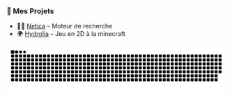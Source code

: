 ### 🚀 Mes Projets  
- 🕵️‍♂️ [Netica](https://github.com/LateFR/Netica) – Moteur de recherche  
- 🌍 [Hydrolia](https://github.com/LateFR/Hydrolia) – Jeu en 2D à la minecraft 

<picture>
  <source media="(prefers-color-scheme: dark)" srcset="https://raw.githubusercontent.com/LateFR/LateFR/output/github-snake-dark.svg" />
  <source media="(prefers-color-scheme: light)" srcset="https://raw.githubusercontent.com/LateFR/LateFR/output/github-snake.svg" />
  <img alt="github-snake" src="https://raw.githubusercontent.com/LateFR/LateFR/output/github-snake.svg" />
</picture>
